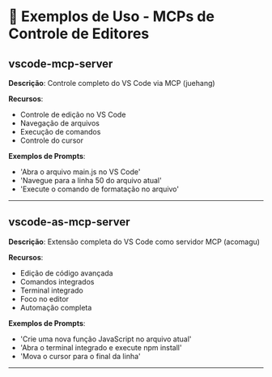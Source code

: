 # 🎯 Exemplos de Uso - MCPs de Controle de Editores

## vscode-mcp-server

**Descrição**: Controle completo do VS Code via MCP (juehang)

**Recursos**:
- Controle de edição no VS Code
- Navegação de arquivos
- Execução de comandos
- Controle do cursor

**Exemplos de Prompts**:
- 'Abra o arquivo main.js no VS Code'
- 'Navegue para a linha 50 do arquivo atual'
- 'Execute o comando de formatação no arquivo'

---

## vscode-as-mcp-server

**Descrição**: Extensão completa do VS Code como servidor MCP (acomagu)

**Recursos**:
- Edição de código avançada
- Comandos integrados
- Terminal integrado
- Foco no editor
- Automação completa

**Exemplos de Prompts**:
- 'Crie uma nova função JavaScript no arquivo atual'
- 'Abra o terminal integrado e execute npm install'
- 'Mova o cursor para o final da linha'

---

